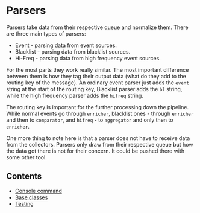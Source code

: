 # Parsers

Parsers take data from their respective queue and normalize them.
There are three main types of parsers:

* Event - parsing data from event sources.
* Blacklist - parsing data from blacklist sources.
* Hi-Freq - parsing data from high frequency event sources.

For the most parts they work really similar. The most 
important difference between them is how they tag their
output data (what do they add to the routing key of the message).
An ordinary event parser just adds the
`event` string at the start of the routing key,
Blacklist parser adds the `bl` string, while 
the high frequency parser adds the `hifreq` string.

The routing key is important for the further processing down the
pipeline. While normal events go through `enricher`, blacklist ones -
through `enricher` and then to `comparator`, and `hifreq` - to
`aggregator` and only then to `enricher`.

One more thing to note here is that a parser does not have to
receive data from the collectors.
Parsers only draw from their respective queue
but how the data got there is not for their concern.
It could be pushed there with some other tool. 

Contents
--------

* [Console command](command.md)
* [Base classes](baseclasses.md)
* [Testing](testing.md)



